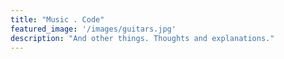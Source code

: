 ```yaml
---
title: "Music . Code"
featured_image: '/images/guitars.jpg'
description: "And other things. Thoughts and explanations."
---
```

